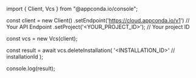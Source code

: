 import { Client, Vcs } from "@appconda.io/console";

const client = new Client()
    .setEndpoint('https://cloud.appconda.io/v1') // Your API Endpoint
    .setProject('<YOUR_PROJECT_ID>'); // Your project ID

const vcs = new Vcs(client);

const result = await vcs.deleteInstallation(
    '<INSTALLATION_ID>' // installationId
);

console.log(result);
